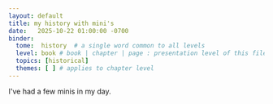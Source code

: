 ```yaml
---
layout: default
title: my history with mini's
date:   2025-10-22 01:00:00 -0700
binder:
  tome:  history  # a single word common to all levels
  level: book # book | chapter | page : presentation level of this file.
  topics: [historical]
  themes: [ ] # applies to chapter level
---
```

I've had a few minis in my day.

